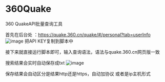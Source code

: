 # 360Quake
360 QuakeAPI批量查询工具

首先在后台处 ：https://quake.360.cn/quake/#/personal?tab=userInfo
![image](https://user-images.githubusercontent.com/50769953/126339512-3f248dbd-3a96-46b2-9537-011caf21918a.png)
把API KEY复制到脚本中


接下来就直接运行脚本即可，输入查询语法，语法与quake.360.cn网页版一致

搜索结果会实时自动保存成txt
![image](https://user-images.githubusercontent.com/50769953/126340026-f643c332-6b82-4887-bc03-4c829cd573fa.png)

保存结果会自动区分是结果http还是https，自动加协议
或者是ip主机形式
